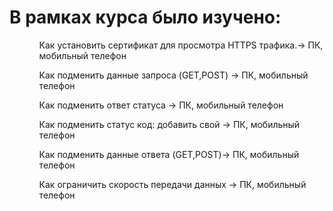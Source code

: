 
<h1>В рамках курса было изучено:</h1>

<ol>
	<ul>Как установить сертификат для просмотра HTTPS трафика.-> ПК, мобильный телефон</ul>
	<ul>Как подменить данные запроса (GET,POST) -> ПК, мобильный телефон</ul>
	<ul>Как подменить ответ статуса -> ПК, мобильный телефон</ul>
	<ul>Как подменить статус код: добавить свой -> ПК, мобильный телефон</ul>
	<ul>Как подменить данные ответа (GET,POST)-> ПК, мобильный телефон</ul>
	<ul>Как ограничить скорость передачи данных -> ПК, мобильный телефон</ul>
</ol>
